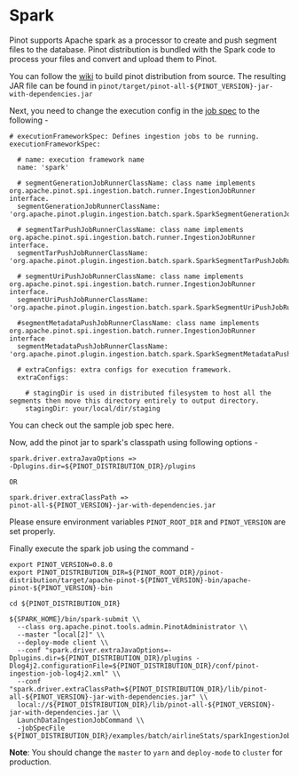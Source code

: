 # Spark

Pinot supports Apache spark as a processor to create and push segment files to the database. Pinot distribution is bundled with the Spark code to process your files and convert and upload them to Pinot.

You can follow the [wiki](../../getting-started/running-pinot-locally.md#build-from-source-or-download-the-distribution) to build pinot distribution from source. The resulting JAR file can be found in `pinot/target/pinot-all-${PINOT_VERSION}-jar-with-dependencies.jar`

Next, you need to change the execution config in the [job spec](./#create-schema-configuration) to the following -

```
# executionFrameworkSpec: Defines ingestion jobs to be running.
executionFrameworkSpec:

  # name: execution framework name
  name: 'spark'

  # segmentGenerationJobRunnerClassName: class name implements org.apache.pinot.spi.ingestion.batch.runner.IngestionJobRunner interface.
  segmentGenerationJobRunnerClassName: 'org.apache.pinot.plugin.ingestion.batch.spark.SparkSegmentGenerationJobRunner'

  # segmentTarPushJobRunnerClassName: class name implements org.apache.pinot.spi.ingestion.batch.runner.IngestionJobRunner interface.
  segmentTarPushJobRunnerClassName: 'org.apache.pinot.plugin.ingestion.batch.spark.SparkSegmentTarPushJobRunner'

  # segmentUriPushJobRunnerClassName: class name implements org.apache.pinot.spi.ingestion.batch.runner.IngestionJobRunner interface.
  segmentUriPushJobRunnerClassName: 'org.apache.pinot.plugin.ingestion.batch.spark.SparkSegmentUriPushJobRunner'

  #segmentMetadataPushJobRunnerClassName: class name implements org.apache.pinot.spi.ingestion.batch.runner.IngestionJobRunner interface
  segmentMetadataPushJobRunnerClassName: 'org.apache.pinot.plugin.ingestion.batch.spark.SparkSegmentMetadataPushJobRunner'

  # extraConfigs: extra configs for execution framework.
  extraConfigs:

    # stagingDir is used in distributed filesystem to host all the segments then move this directory entirely to output directory.
    stagingDir: your/local/dir/staging
```

You can check out the sample job spec here.

Now, add the pinot jar to spark's classpath using following options -

```
spark.driver.extraJavaOptions =>
-Dplugins.dir=${PINOT_DISTRIBUTION_DIR}/plugins

OR

spark.driver.extraClassPath =>
pinot-all-${PINOT_VERSION}-jar-with-dependencies.jar
```

Please ensure environment variables `PINOT_ROOT_DIR` and `PINOT_VERSION` are set properly.

Finally execute the spark job using the command -

```
export PINOT_VERSION=0.8.0
export PINOT_DISTRIBUTION_DIR=${PINOT_ROOT_DIR}/pinot-distribution/target/apache-pinot-${PINOT_VERSION}-bin/apache-pinot-${PINOT_VERSION}-bin

cd ${PINOT_DISTRIBUTION_DIR}

${SPARK_HOME}/bin/spark-submit \\
  --class org.apache.pinot.tools.admin.PinotAdministrator \\
  --master "local[2]" \\
  --deploy-mode client \\
  --conf "spark.driver.extraJavaOptions=-Dplugins.dir=${PINOT_DISTRIBUTION_DIR}/plugins -Dlog4j2.configurationFile=${PINOT_DISTRIBUTION_DIR}/conf/pinot-ingestion-job-log4j2.xml" \\
  --conf "spark.driver.extraClassPath=${PINOT_DISTRIBUTION_DIR}/lib/pinot-all-${PINOT_VERSION}-jar-with-dependencies.jar" \\
  local://${PINOT_DISTRIBUTION_DIR}/lib/pinot-all-${PINOT_VERSION}-jar-with-dependencies.jar \\
  LaunchDataIngestionJobCommand \\
  -jobSpecFile ${PINOT_DISTRIBUTION_DIR}/examples/batch/airlineStats/sparkIngestionJobSpec.yaml
```

**Note**: You should change the `master` to `yarn` and `deploy-mode` to `cluster` for production.
